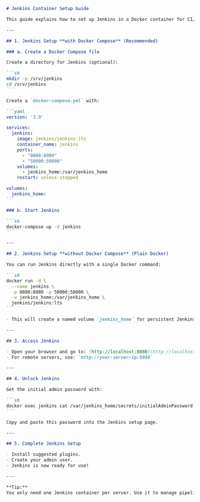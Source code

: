 ````markdown
# Jenkins Container Setup Guide

This guide explains how to set up Jenkins in a Docker container for CI/CD, both **with Docker Compose** and **with plain Docker commands**.

---

## 1. Jenkins Setup **with Docker Compose** (Recommended)

### a. Create a Docker Compose file

Create a directory for Jenkins (optional):

```sh
mkdir -p /srv/jenkins
cd /srv/jenkins
```

Create a `docker-compose.yml` with:

```yaml
version: '3.9'

services:
  jenkins:
    image: jenkins/jenkins:lts
    container_name: jenkins
    ports:
      - "8080:8080"
      - "50000:50000"
    volumes:
      - jenkins_home:/var/jenkins_home
    restart: unless-stopped

volumes:
  jenkins_home:
```

### b. Start Jenkins

```sh
docker-compose up -d jenkins
```

---

## 2. Jenkins Setup **without Docker Compose** (Plain Docker)

You can run Jenkins directly with a single Docker command:

```sh
docker run -d \
  --name jenkins \
  -p 8080:8080 -p 50000:50000 \
  -v jenkins_home:/var/jenkins_home \
  jenkins/jenkins:lts
```

- This will create a named volume `jenkins_home` for persistent Jenkins data.

---

## 3. Access Jenkins

- Open your browser and go to: [http://localhost:8080](http://localhost:8080)
- For remote servers, use: `http://your-server-ip:8080`

---

## 4. Unlock Jenkins

Get the initial admin password with:

```sh
docker exec jenkins cat /var/jenkins_home/secrets/initialAdminPassword
```

Copy and paste this password into the Jenkins setup page.

---

## 5. Complete Jenkins Setup

- Install suggested plugins.
- Create your admin user.
- Jenkins is now ready for use!

---

**Tip:**  
You only need one Jenkins container per server. Use it to manage pipelines for all your projects.
````